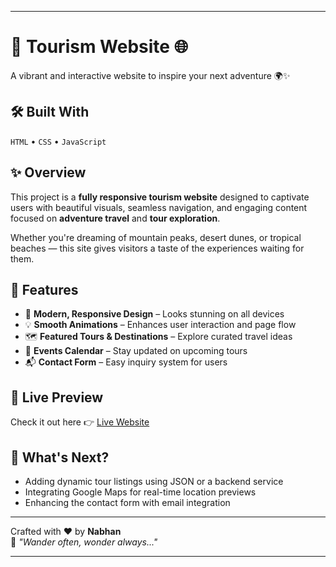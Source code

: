 

---

# 🌴 Tourism Website 🌐  
A vibrant and interactive website to inspire your next adventure 🌍✨  

## 🛠️ Built With  
`HTML` • `CSS` • `JavaScript`  

## ✨ Overview  
This project is a **fully responsive tourism website** designed to captivate users with beautiful visuals, seamless navigation, and engaging content focused on **adventure travel** and **tour exploration**.

Whether you're dreaming of mountain peaks, desert dunes, or tropical beaches — this site gives visitors a taste of the experiences waiting for them.

## 🚀 Features

- 🎨 **Modern, Responsive Design** – Looks stunning on all devices  
- 💡 **Smooth Animations** – Enhances user interaction and page flow  
- 🗺️ **Featured Tours & Destinations** – Explore curated travel ideas  
- 📅 **Events Calendar** – Stay updated on upcoming tours  
- 📬 **Contact Form** – Easy inquiry system for users  

## 📸 Live Preview  
Check it out here 👉 [Live Website](https://imnabhan.github.io/Tourism_website/)

## 🤖 What's Next?

- Adding dynamic tour listings using JSON or a backend service  
- Integrating Google Maps for real-time location previews  
- Enhancing the contact form with email integration  

---

Crafted with ❤️ by **Nabhan**  
🧭 _"Wander often, wonder always..."_

---

